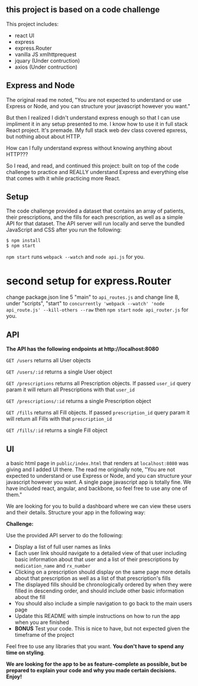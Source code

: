 ## this project is based on a code challenge
This project includes:
- react UI
- express
- express.Router
- vanilla JS xmlhttprequest
- jquary (Under contruction)
- axios (Under contruction)

## Express and Node
The original read me noted, "You are not expected to understand or use Express or Node, and you can structure your javascript however you want."

But then I realized I didn't understand express enough so that I can use impliment it in any setup presented to me. I know how to use it in full stack React project. It's premade.  IMy full stack web dev class covered epxress, but nothing about about HTTP.  

How can I fully understand express without knowing anything about HTTP??? 

So I read, and read, and continued this project: built on top of the code challenge to practice and REALLY understand Express and everything else that comes with it while practicing more React. 

## Setup
The code challenge provided a dataset that contains an array of patients, their prescriptions, and the fills for each prescription, as well as a simple API for that dataset. The API server will run locally and serve the bundled JavaScript and CSS after you run the following:

```
$ npm install
$ npm start
```

`npm start` runs `webpack --watch` and `node api.js` for you.

# second setup for express.Router
change  package.json line 5 "main" to `api_routes.js` and change line 8, under "scripts", "start" to `concurrently 'webpack --watch' 'node api_route.js' --kill-others --raw` then `npm start` `node api_router.js` for you.

## API

**The API has the following endpoints at http://localhost:8080**

`GET /users` returns all User objects

`GET /users/:id` returns a single User object

`GET /prescriptions` returns all Prescription objects. If passed `user_id` query param it will return all Prescriptions with that `user_id`

`GET /prescriptions/:id` returns a single Prescription object

`GET /fills` returns all Fill objects. If passed `prescription_id` query param it will return all Fills with that `prescription_id`

`GET /fills/:id` returns a single Fill object

## UI

a basic html page in `public/index.html` that renders at `localhost:8080` was giving and I added UI there. The read me originally note, "You are not expected to understand or use Express or Node, and you can structure your javascript however you want. A single page javascript app is totally fine. We have included react, angular, and backbone, so feel free to use any one of them."


We are looking for you to build a dashboard where we can view these users and their details. Structure your app in the following way:

**Challenge:**

Use the provided API server to do the following:

*  Display a list of full user names as links
*  Each user link should navigate to a detailed view of that user including basic information about that user and a list of their prescriptions by `medication_name` and `rx_number`
*  Clicking on a prescription should display on the same page more details about that prescription as well as a list of that prescription's fills
*  The displayed fills should be chronologically ordered by when they were filled in descending order, and should include other basic information about the fill
*  You should also include a simple navigation to go back to the main users page
*  Update this README with simple instructions on how to run the app when you are finished
* **BONUS** Test your code. This is nice to have, but not expected given the timeframe of the project

Feel free to use any libraries that you want. **You don't have to spend any time on styling**.

**We are looking for the app to be as feature-complete as possible, but be prepared to explain your code and why you made certain decisions. Enjoy!**

